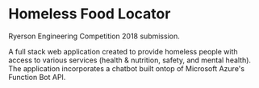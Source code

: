 # Homeless Food Locator

Ryerson Engineering Competition 2018 submission.

A full stack web application created to provide homeless people with access to various services (health & nutrition, safety, and mental health). The application incorporates a chatbot built ontop of Microsoft Azure's Function Bot API.
